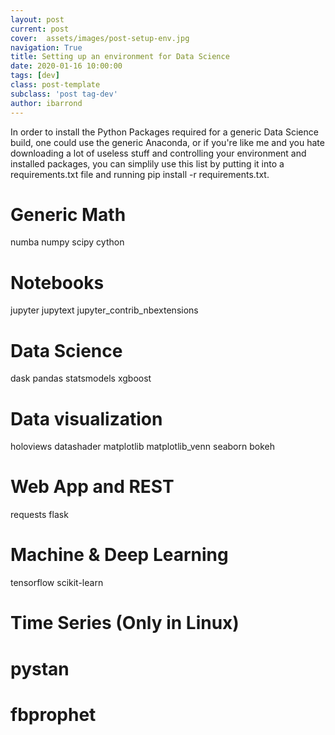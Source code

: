 ```yaml
---
layout: post
current: post
cover:  assets/images/post-setup-env.jpg
navigation: True
title: Setting up an environment for Data Science
date: 2020-01-16 10:00:00
tags: [dev]
class: post-template
subclass: 'post tag-dev'
author: ibarrond
---
```




In order to install the Python Packages required for a generic Data Science build, one could use the generic Anaconda, or if you're like me and you hate downloading a lot of useless stuff and controlling your environment and installed packages, you can simplily use this list by putting it into a requirements.txt file and running pip install -r requirements.txt.

# Generic Math
numba
numpy
scipy
cython

# Notebooks
jupyter
jupytext
jupyter_contrib_nbextensions

# Data Science
dask
pandas
statsmodels
xgboost

# Data visualization
holoviews
datashader
matplotlib
matplotlib_venn
seaborn
bokeh

# Web App and REST
requests
flask

# Machine & Deep Learning
tensorflow
scikit-learn

# Time Series (Only in Linux)
# pystan 
# fbprophet

